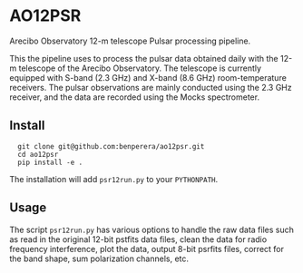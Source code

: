 # AO12PSR
Arecibo Observatory 12-m telescope Pulsar processing pipeline.

This the pipeline uses to process the pulsar data obtained daily with the 12-m telescope of the Arecibo Observatory. The telescope is currently equipped with S-band (2.3 GHz) and X-band (8.6 GHz) room-temperature receivers. The pulsar observations are mainly conducted using the 2.3 GHz receiver, and the data are recorded using the Mocks spectrometer.


## Install
```
  git clone git@github.com:benperera/ao12psr.git
  cd ao12psr
  pip install -e .
```
The installation will add `psr12run.py` to your `PYTHONPATH`.


## Usage
The script `psr12run.py` has various options to handle the raw data files such as read in the original 12-bit pstfits data files, clean the data for radio frequency interference, plot the data, output 8-bit psrfits files, correct for the band shape, sum polarization channels, etc.
